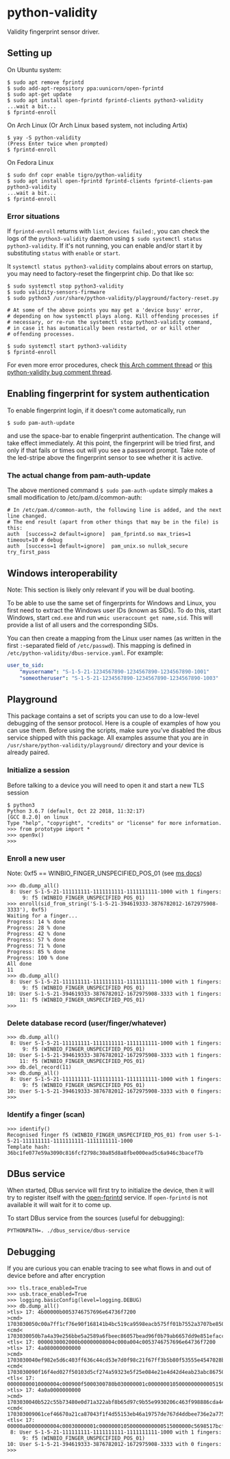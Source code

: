 # python-validity
Validity fingerprint sensor driver.

## Setting up

On Ubuntu system:
```
$ sudo apt remove fprintd
$ sudo add-apt-repository ppa:uunicorn/open-fprintd
$ sudo apt-get update
$ sudo apt install open-fprintd fprintd-clients python3-validity
...wait a bit...
$ fprintd-enroll
```

On Arch Linux
(Or Arch Linux based system, not including Artix)
``` 
$ yay -S python-validity
(Press Enter twice when prompted)
$ fprintd-enroll
```

On Fedora Linux

```
$ sudo dnf copr enable tigro/python-validity
$ sudo apt install open-fprintd fprintd-clients fprintd-clients-pam python3-validity
...wait a bit...
$ fprintd-enroll
```

### Error situations
If `fprintd-enroll` returns with `list_devices failed:`, you can check
the logs of the `python3-validity` daemon using `$ sudo systemctl status python3-validity`.
If it's not running, you can enable and/or start it by substituting `status` with `enable` or `start`.

It `systemctl status python3-validity` complains about errors on startup, you may need to factory-reset the fingerprint chip. Do that like so:
```
$ sudo systemctl stop python3-validity
$ sudo validity-sensors-firmware
$ sudo python3 /usr/share/python-validity/playground/factory-reset.py

# At some of the above points you may get a 'device busy' error,
# depending on how systemctl plays along. Kill offending processes if
# necessary, or re-run the systemctl stop python3-validity command, 
# in case it has automatically been restarted, or or kill other
# offending processes.

$ sudo systemctl start python3-validity
$ fprintd-enroll
```

For even more error procedures, check [this Arch comment thread](https://aur.archlinux.org/packages/python-validity/#comment-755904) or [this python-validity bug comment thread](https://github.com/uunicorn/python-validity/issues/3).

## Enabling fingerprint for system authentication
To enable fingerprint login, if it doesn't come automatically, run
```
$ sudo pam-auth-update
```
and use the space-bar to enable fingerprint authentication.
The change will take effect immediately. At this point, the fingerprint
will be tried first, and only if that fails or times out will you see
a password prompt. Take note of the led-stripe above the fingerprint
sensor to see whether it is active.

### The actual change from pam-auth-update
The above mentioned command `$ sudo pam-auth-update` simply makes a small modification to /etc/pam.d/common-auth:

```
# In /etc/pam.d/common-auth, the following line is added, and the next line changed.
# The end result (apart from other things that may be in the file) is this:
auth  [success=2 default=ignore]  pam_fprintd.so max_tries=1 timeout=10 # debug
auth  [success=1 default=ignore]  pam_unix.so nullok_secure try_first_pass
```

## Windows interoperability

Note: This section is likely only relevant if you will be dual booting.

To be able to use the same set of fingerprints for Windows and Linux, you first
need to extract the Windows user IDs (known as SIDs). To do this, start Windows,
start `cmd.exe` and run `wmic useraccount get name,sid`. This will provide a
list of all users and the corresponding SIDs.

You can then create a mapping from the Linux user names (as written in the
first `:`-separated field of `/etc/passwd`). This mapping is defined in
`/etc/python-validity/dbus-service.yaml`. For example:
```yaml
user_to_sid:
    "myusername": "S-1-5-21-1234567890-1234567890-1234567890-1001"
    "someotheruser": "S-1-5-21-1234567890-1234567890-1234567890-1003"
```

## Playground

This package contains a set of scripts you can use to do a low-level debugging of the sensor protocol.
Here is a couple of examples of how you can use them.
Before using the scripts, make sure you've disabled the dbus service shipped with this package.
All examples assume that you are in `/usr/share/python-validity/playground/` directory and your device is already paired.

### Initialize a session
Before talking to a device you will need to open it and start a new TLS session
```
$ python3
Python 3.6.7 (default, Oct 22 2018, 11:32:17) 
[GCC 8.2.0] on linux
Type "help", "copyright", "credits" or "license" for more information.
>>> from prototype import *
>>> open9x()
>>>
```

### Enroll a new user
Note: 0xf5 == WINBIO_FINGER_UNSPECIFIED_POS_01 (see [ms docs](https://docs.microsoft.com/en-us/windows/desktop/SecBioMet/winbio-ansi-381-pos-fingerprint-constants))
```
>>> db.dump_all()
 8: User S-1-5-21-111111111-1111111111-1111111111-1000 with 1 fingers:
     9: f5 (WINBIO_FINGER_UNSPECIFIED_POS_01)
>>> enroll(sid_from_string('S-1-5-21-394619333-3876782012-1672975908-3333'), 0xf5)
Waiting for a finger...
Progress: 14 % done
Progress: 28 % done
Progress: 42 % done
Progress: 57 % done
Progress: 71 % done
Progress: 85 % done
Progress: 100 % done
All done
11
>>> db.dump_all()
 8: User S-1-5-21-111111111-1111111111-1111111111-1000 with 1 fingers:
     9: f5 (WINBIO_FINGER_UNSPECIFIED_POS_01)
10: User S-1-5-21-394619333-3876782012-1672975908-3333 with 1 fingers:
    11: f5 (WINBIO_FINGER_UNSPECIFIED_POS_01)
>>> 
```

### Delete database record (user/finger/whatever)
```
>>> db.dump_all()
 8: User S-1-5-21-111111111-1111111111-1111111111-1000 with 1 fingers:
     9: f5 (WINBIO_FINGER_UNSPECIFIED_POS_01)
10: User S-1-5-21-394619333-3876782012-1672975908-3333 with 1 fingers:
    11: f5 (WINBIO_FINGER_UNSPECIFIED_POS_01)
>>> db.del_record(11)
>>> db.dump_all()
 8: User S-1-5-21-111111111-1111111111-1111111111-1000 with 1 fingers:
     9: f5 (WINBIO_FINGER_UNSPECIFIED_POS_01)
10: User S-1-5-21-394619333-3876782012-1672975908-3333 with 0 fingers:
>>> 
```

### Identify a finger (scan)
```
>>> identify()
Recognised finger f5 (WINBIO_FINGER_UNSPECIFIED_POS_01) from user S-1-5-21-111111111-1111111111-1111111111-1000
Template hash: 36bc1fe077e59a3090c816fcf2798c30a85d8a8fbe000ead5c6a946c3bacef7b
```

## DBus service

When started, DBus service will first try to initialize the device, then it will try to register itself with the
[open-fprintd](https://github.com/uunicorn/open-fprintd) service. If `open-fprintd` is not available it will wait for it
to come up.

To start DBus service from the sources (useful for debugging):
```
PYTHONPATH=. ./dbus_service/dbus-service
```


## Debugging
If you are curious you can enable tracing to see what flows in and out of device before and after encryption
```
>>> tls.trace_enabled=True
>>> usb.trace_enabled=True
>>> logging.basicConfig(level=logging.DEBUG)
>>> db.dump_all()
>tls> 17: 4b00000b0053746757696e64736f7200
>cmd> 1703030050c00a7ff1cf76e90f168141b4bc519ca9598eacb575ff01b7552a3707be8506b246d5272cb119e7b8b3eccd991cb7d8387245953ff1da62cebfb07fae7e47b9b536fb1a82185cc9399d30625ee3c1451f
<cmd< 1703030050b7a4a39e256bbe5a2589a6fbeec86057bead96f0b79ab6657dd9e851efaccddf9cd0108865aa98c510a1f8cd9b881b3166db553e5b4330c437f09daccbe261b259019774466ddb0d7f97fa67b6337329
<tls< 17: 0000030002000b00000008004c000a004c0053746757696e64736f7200
>tls> 17: 4a080000000000
>cmd> 1703030040ef982e5d6c403ff636c44cd53e7d0f98c21f67ff3b5b80f53555e4547028bd4d17cf5b0539ac0489238f1f066b8ba849120380cf979088d6c63249c873868c95
<cmd< 1703030090f16f4ed027f50103d5cf274a59323e5f25e084e21e4d42d4eab23abc867504ef80a700c775f03c0fafabee2e373fbf551d46e53ca957b86c53853a913e11c8cab98df41afc86af883b4e1b817024b212dbcdf1057a3bcdbc474381c5a5c37162167ff395e8102902c4e0d00b9b4931f0fa986ec3257c6bf2a5b55ea0b5349c035c20ed583522ac7ef9048e97a589a25e
<tls< 17: 00000800010000004c000900f5000300780b030000001c000000010500000000000515000000c76b9f06c7353a42c7353a42e803000000000000000000000000000000000000000000000000000000000000000000000000000000000000
>tls> 17: 4a0a0000000000
>cmd> 1703030040b522c55b73480e0d71a322abf8b65d97c9b55e9930206c463f998886cda4410d1b00ab41ec5b213d2ac18bf3bf61ce817446f27d643f99aba5a1d4cb80d18461
<cmd< 170303009061cef46670a21ca87043f1f4d55153eb46a19757de767d4ddbee736e2a775af63850a89ebe814b7e578979f1fb8a1c2133e0c6fa5b468cff9c731ef3f178b33334bdf64c03903dc2d95e9a16c656f1f8d06fa3431c3971607fec56f104ec7d4e73518705a289fac53fe54ddf33b30dad2b8c1fac67b7decf8c7f86dd843414e7f056a2ea8366611e5094c5491d5ade46
<tls< 17: 00000a00000000004c00030000001c000000010500000000000515000000c5698517bcff12e72496b763050d000000000000000000000000000000000000000000000000000000000000000000000000000000000000
 8: User S-1-5-21-111111111-1111111111-1111111111-1000 with 1 fingers:
     9: f5 (WINBIO_FINGER_UNSPECIFIED_POS_01)
10: User S-1-5-21-394619333-3876782012-1672975908-3333 with 0 fingers:
>>> 
```
